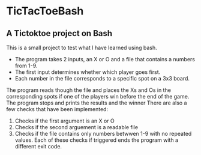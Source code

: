 # TicTacToeBash
## A Tictoktoe project on Bash

This is a small project to test what I have learned using bash.
- The program takes 2 inputs, an X or O and a file that contains a numbers from 1-9.
- The first input determines whether which player goes first.
- Each number in the file corresponds to a specific spot on a 3x3 board.

The program reads though the file and places the Xs and Os in the corresponding spots if one of the players win before the end of the game. The program stops and prints the results and the winner
There are also a few checks that have been implemented:
1. Checks if the first argument is an X or O
2. Checks if the second arguement is a readable file
3. Checks if the file contains only numbers betwwen 1-9 with no repeated values.
Each of these checks if triggered ends the program with a different exit code.

